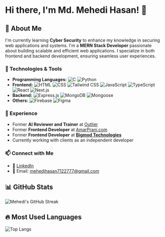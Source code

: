 # Hi there, I'm Md. Mehedi Hasan! 👋

## 🚀 About Me
I'm currently learning **Cyber Security** to enhance my knowledge in securing web applications and systems.
I'm a **MERN Stack Developer** passionate about building scalable and efficient web applications. I specialize in both frontend and backend development, ensuring seamless user experiences.

### 🔧 Technologies & Tools
- **Programming Languages:** ![C](https://img.shields.io/badge/C-A8B9CC?style=flat&logo=c&logoColor=white) ![Python](https://img.shields.io/badge/Python-3776AB?style=flat&logo=python&logoColor=white)
- **Frontend:** ![HTML](https://img.shields.io/badge/HTML-E34F26?style=flat&logo=html5&logoColor=white) ![CSS](https://img.shields.io/badge/CSS-1572B6?style=flat&logo=css3&logoColor=white) ![Tailwind CSS](https://img.shields.io/badge/Tailwind_CSS-06B6D4?style=flat&logo=tailwindcss&logoColor=white) ![JavaScript](https://img.shields.io/badge/JavaScript-F7DF1E?style=flat&logo=javascript&logoColor=black) ![TypeScript](https://img.shields.io/badge/TypeScript-3178C6?style=flat&logo=typescript&logoColor=white) ![React](https://img.shields.io/badge/React-61DAFB?style=flat&logo=react&logoColor=black) ![Next.js](https://img.shields.io/badge/Next.js-000000?style=flat&logo=next.js&logoColor=white)
- **Backend:** ![Express.js](https://img.shields.io/badge/Express.js-000000?style=flat&logo=express&logoColor=white) ![MongoDB](https://img.shields.io/badge/MongoDB-47A248?style=flat&logo=mongodb&logoColor=white) ![Mongoose](https://img.shields.io/badge/Mongoose-880000?style=flat&logo=mongoose&logoColor=white)
- **Others:** ![Firebase](https://img.shields.io/badge/Firebase-FFCA28?style=flat&logo=firebase&logoColor=black) ![Figma](https://img.shields.io/badge/Figma-F24E1E?style=flat&logo=figma&logoColor=white)

### 💼 Experience
- Former **AI Reviewer and Trainer** at [Outlier](https://outlier.ai/)
- Former **Frontend Developer** at [AmarPrani.com](https://amarprani.com)
- Former **Frontend Developer** at **[Bigmod Technologies](https://bigmodtech.com/)**
- Currently working with clients as an independent developer

### 📫 Connect with Me
- 💼 [LinkedIn](https://www.linkedin.com/in/mehedi-hasan-1228ba337)
- 📧 Email: mehedihasan7122777@gmail.com

## 📊 GitHub Stats
![Mehedi's GitHub Streak](https://github-readme-streak-stats.herokuapp.com/?user=mehedihasan712277&theme=github-dark&hide_border=true&date_format=M%20j%5B%2C%20Y%5D)

## 🔥 Most Used Languages
![Top Langs](https://github-readme-stats.vercel.app/api/top-langs/?username=mehedihasan712277&layout=compact&theme=github_dark)

